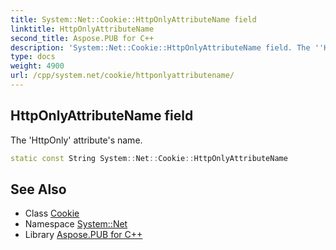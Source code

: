 ```yaml
---
title: System::Net::Cookie::HttpOnlyAttributeName field
linktitle: HttpOnlyAttributeName
second_title: Aspose.PUB for C++
description: 'System::Net::Cookie::HttpOnlyAttributeName field. The ''HttpOnly'' attribute''s name in C++.'
type: docs
weight: 4900
url: /cpp/system.net/cookie/httponlyattributename/
---
```

## HttpOnlyAttributeName field


The 'HttpOnly' attribute's name.

```cpp
static const String System::Net::Cookie::HttpOnlyAttributeName
```

## See Also

* Class [Cookie](../)
* Namespace [System::Net](../../)
* Library [Aspose.PUB for C++](../../../)
